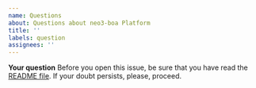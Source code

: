 ```yaml
---
name: Questions
about: Questions about neo3-boa Platform
title: ''
labels: question
assignees: ''
---
```


**Your question**
Before you open this issue, be sure that you have read the [README file](README.md). If your doubt persists, please, proceed.
